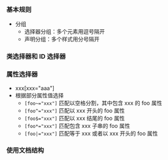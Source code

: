 ### 基本规则
- 分组
    - 选择器分组：多个元素用逗号隔开
    - 声明分组：多个样式用分号隔开

### 类选择器和 ID 选择器

### 属性选择器
- xxx[xxx="aaa"]
- 根据部分属性值选择
    - `[foo~="xxx"]` 匹配以空格分割，其中包含 xxx 的 foo 属性
    - `[foo^="xxx"]` 匹配以 xxx 开头的 foo 属性
    - `[foo$="xxx"]` 匹配以 xxx 结尾的 foo 属性
    - `[foo*="xxx"]` 匹配包含 xxx 子串的 foo 属性
    - `[foo|="xxx"]` 匹配等于 xxx 或者以 xxx 开头的 foo 属性

### 使用文档结构
